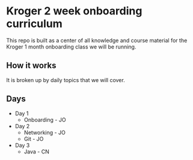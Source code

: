 # Kroger 2 week onboarding curriculum

This repo is built as a center of all knowledge and course material for the Kroger 1 month onboarding class we will be running.

## How it works

It is broken up by daily topics that we will cover.

## Days

* Day 1
  * Onboarding - JO
* Day 2
  * Networking - JO
  * Git - JO
* Day 3
  * Java - CN
  
